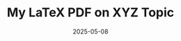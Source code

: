 ---
layout: none
title: "My LaTeX PDF on XYZ Topic"
date: 2025-05-08
categories:
- Academic
tags:
- Finance
- Mathematics
- Statistics
redirect_to: /assets/pdf/upload_trial.pdf
---